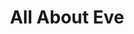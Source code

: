 ---
title: "All About Eve"

year: 1950

director: "Joseph L. Mankiewicz"

summary: "Will you do what it takes? Will anyone know the difference? Will there be one?"

comment: "Along with Citizen Kane and Robocop, this is often cited as the best movie ever."

video: "https://media.giphy.com/media/v1.Y2lkPTc5MGI3NjExcWFleXZqdGhrYmZtamZxeXlranQ0MXRwdXU5enU2bnkyajkwYWVzMyZlcD12MV9pbnRlcm5hbF9naWZfYnlfaWQmY3Q9Zw/l0HlwAiCOUdAAQ9Lq/giphy.mp4"

image: "https://media.giphy.com/media/l0HlwAiCOUdAAQ9Lq/giphy.gif"

imdb: "https://www.imdb.com/title/tt0042192/"

quotes:
  - "You can always put that award where your heart ought to be."
---